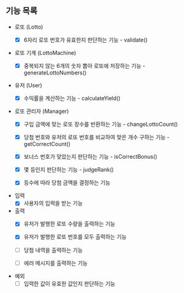 ## 기능 목록
- 로또 (Lotto)
  - [x] 6자리 로또 번호가 유효한지 판단하는 기능 - validate()


- 로또 기계 (LottoMachine)
  - [x] 중복되지 않는 6개의 숫자 뽑아 로또에 저장하는 기능 - generateLottoNumbers()


- 유저 (User)
  - [x] 수익률을 계산하는 기능 - calculateYield()


- 로또 관리자 (Manager)
  - [x] 구입 금액에 맞는 로또 장수를 반환하는 기능 - changeLottoCount()
  - [x] 당첨 번호와 유저의 로또 번호를 비교하여 맞은 개수 구하는 기능 - getCorrectCount()
  - [x] 보너스 번호가 맞았는지 판단하는 기능 - isCorrectBonus()
  - [x] 몇 등인지 판단하는 기능 - judgeRank()
  - [x] 등수에 따라 당첨 금액을 결정하는 기능


- 입력
  - [x] 사용자의 입력을 받는 기능

- 출력
  - [x] 유저가 발행한 로또 수량을 출력하는 기능
  - [x] 유저가 발행한 로또 번호를 모두 출력하는 기능
  - [ ] 당첨 내역을 출력하는 기능
  - [ ] 에러 메시지를 출력하는 기능


- 예외
  - [ ] 입력한 값이 유효한 값인지 판단하는 기능